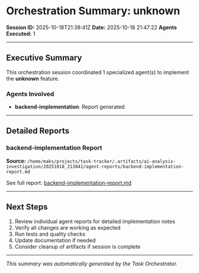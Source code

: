 # Orchestration Summary: unknown

**Session ID:** 2025-10-18T21:38:41Z
**Date:** 2025-10-18 21:47:22
**Agents Executed:** 1

---

## Executive Summary

This orchestration session coordinated 1 specialized agent(s) to implement the **unknown** feature.

### Agents Involved

- **backend-implementation**: Report generated

---

## Detailed Reports

### backend-implementation Report

**Source:** `/home/maks/projects/task-tracker/.artifacts/ai-analysis-investigation/20251018_213841/agent-reports/backend-implementation-report.md`

See full report: [backend-implementation-report.md](/home/maks/projects/task-tracker/.artifacts/ai-analysis-investigation/20251018_213841/agent-reports/backend-implementation-report.md)

---

## Next Steps

1. Review individual agent reports for detailed implementation notes
2. Verify all changes are working as expected
3. Run tests and quality checks
4. Update documentation if needed
5. Consider cleanup of artifacts if session is complete

---

*This summary was automatically generated by the Task Orchestrator.*

